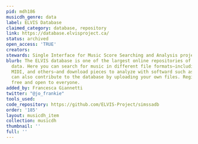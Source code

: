 ```yaml
---
pid: mdh186
musicdh_genre: data
label: ELVIS Database
claimed_category: database, repository
link: https://database.elvisproject.ca/
status: archived
open_access: 'TRUE'
creators: 
stewards: Single Interface for Music Score Searching and Analysis project (SIMSSA)
blurb: The ELVIS database is one of the largest online repositories of symbolic musical
  data. Here you can search for music in different file formats—including MEI, MusicXML,
  MIDI, and others—and download pieces to analyze with softward such as music21. You
  can also contribute to the database by uploading your own files. Registration is
  free and open to everyone.
added_by: Francesca Giannetti
twitter: "@jo_frankie"
tools_used: 
code_repository: https://github.com/ELVIS-Project/simssadb
order: '185'
layout: musicdh_item
collection: musicdh
thumbnail: ''
full: ''
---
```

